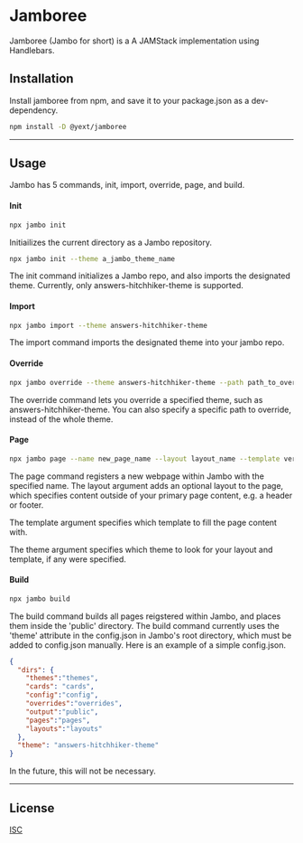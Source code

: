 # Jamboree

Jamboree (Jambo for short) is a A JAMStack implementation using Handlebars.

## Installation

Install jamboree from npm, and save it to your package.json as a dev-dependency.

```bash
npm install -D @yext/jamboree
```
___

## Usage

Jambo has 5 commands, init, import, override, page, and build.

#### Init

```bash
npx jambo init
```

Initiailizes the current directory as a Jambo repository.

```bash
npx jambo init --theme a_jambo_theme_name
```

The init command initializes a Jambo repo, and also imports the designated theme.
Currently, only answers-hitchhiker-theme is supported.

#### Import

```bash
npx jambo import --theme answers-hitchhiker-theme
```

The import command imports the designated theme into your jambo repo.

#### Override

```bash
npx jambo override --theme answers-hitchhiker-theme --path path_to_override
```

The override command lets you override a specified theme, such as answers-hitchhiker-theme.
You can also specify a specific path to override, instead of the whole theme.

#### Page

```bash
npx jambo page --name new_page_name --layout layout_name --template vertical --theme answers-hitchhiker-theme
```

The page command registers a new webpage within Jambo with the specified name. 
The layout argument adds an optional layout to the page, which specifies content outside of your primary page content, e.g. a header or footer.

The template argument specifies which template to fill the page content with.

The theme argument specifies which theme to look for your layout and template, if any were specified.

#### Build

```bash
npx jambo build
```

The build command builds all pages reigstered within Jambo, and places them inside the 'public' directory.
The build command currently uses the 'theme' attribute in the config.json in Jambo's root directory, which must
be added to config.json manually. Here is an example of a simple config.json.

```json
{
  "dirs": {
    "themes":"themes",
    "cards": "cards",
    "config":"config",
    "overrides":"overrides",
    "output":"public",
    "pages":"pages",
    "layouts":"layouts"
  },
  "theme": "answers-hitchhiker-theme"
}
```

In the future, this will not be necessary.

___

## License

[ISC](https://opensource.org/licenses/ISC)